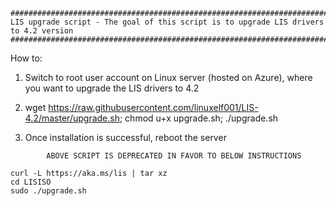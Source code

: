 	######################################################################################################
	LIS upgrade script - The goal of this script is to upgrade LIS drivers to 4.2 version
	######################################################################################################

How to:

1) Switch to root user account on Linux server (hosted on Azure), where you want to upgrade the LIS drivers to 4.2

2) wget https://raw.githubusercontent.com/linuxelf001/LIS-4.2/master/upgrade.sh; chmod u+x upgrade.sh; ./upgrade.sh

3) Once installation is successful, reboot the server

```
		ABOVE SCRIPT IS DEPRECATED IN FAVOR TO BELOW INSTRUCTIONS
```
```
curl -L https://aka.ms/lis | tar xz
cd LISISO
sudo ./upgrade.sh
```
